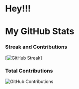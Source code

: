 # Hey!!! 

# My GitHub Stats

### Streak and Contributions
[![GitHub Streak](https://github-readme-streak-stats.herokuapp.com/?user=Suhani885&theme=dark&border_radius=10)]

### Total Contributions
![GitHub Contributions](https://github-readme-stats.vercel.app/api?username=Suhani885&show_icons=true&theme=dark)
